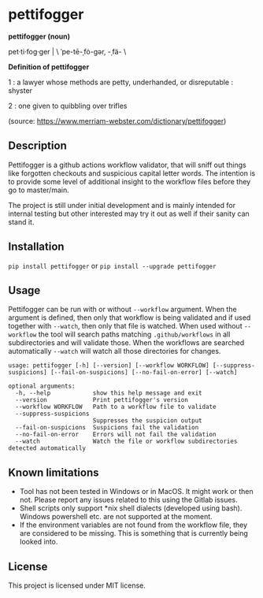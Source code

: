 # pettifogger


**pettifogger (noun)**

pet·​ti·​fog·​ger | \ ˈpe-tē-ˌfȯ-gər, -ˌfä- \

**Definition of pettifogger**

1 : a lawyer whose methods are petty, underhanded, or disreputable : shyster

2 : one given to quibbling over trifles

(source: https://www.merriam-webster.com/dictionary/pettifogger)

## Description

Pettifogger is a github actions workflow validator, that will sniff out things like forgotten checkouts and suspicious capital letter words. The intention is to provide some level of additional insight to the workflow files before they go to master/main.

The project is still under initial development and is mainly intended for internal testing but other interested may try it out as well if their sanity can stand it.

## Installation

`pip install pettifogger` or `pip install --upgrade pettifogger`

## Usage

Pettifogger can be run with or without `--workflow` argument. When the argument is defined, then only that workflow is being validated and if used together with `--watch`, then only that file is watched. When used without `--workflow` the tool will search paths matching `.github/workflows` in all subdirectories and will validate those. When the workflows are searched automatically `--watch` will watch all those directories for changes.

```
usage: pettifogger [-h] [--version] [--workflow WORKFLOW] [--suppress-suspicions] [--fail-on-suspicions] [--no-fail-on-error] [--watch]

optional arguments:
  -h, --help            show this help message and exit
  --version             Print pettifogger's version
  --workflow WORKFLOW   Path to a workflow file to validate
  --suppress-suspicions
                        Suppresses the suspicion output
  --fail-on-suspicions  Suspicions fail the validation
  --no-fail-on-error    Errors will not fail the validation
  --watch               Watch the file or workflow subdirectories detected automatically
```

## Known limitations

* Tool has not been tested in Windows or in MacOS. It might work or then not. Please report any issues related to this using the Gitlab issues.
* Shell scripts only support *nix shell dialects (developed using bash). Windows powershell etc. are not supported at the moment.
* If the environment variables are not found from the workflow file, they are considered to be missing. This is something that is currently being looked into.

## License

This project is licensed under MIT license.

